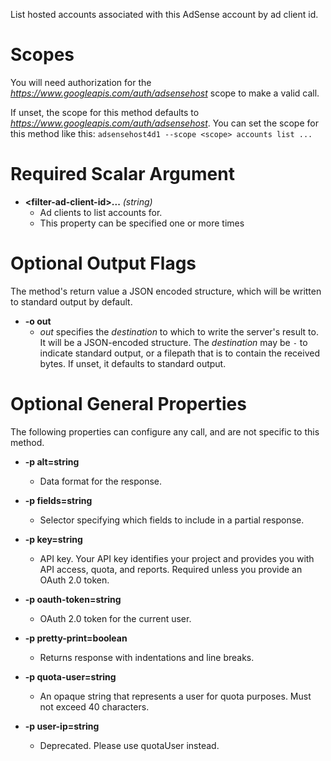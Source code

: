 List hosted accounts associated with this AdSense account by ad client id.
# Scopes

You will need authorization for the *https://www.googleapis.com/auth/adsensehost* scope to make a valid call.

If unset, the scope for this method defaults to *https://www.googleapis.com/auth/adsensehost*.
You can set the scope for this method like this: `adsensehost4d1 --scope <scope> accounts list ...`
# Required Scalar Argument
* **&lt;filter-ad-client-id&gt;...** *(string)*
    - Ad clients to list accounts for.
    - This property can be specified one or more times

# Optional Output Flags

The method's return value a JSON encoded structure, which will be written to standard output by default.

* **-o out**
    - *out* specifies the *destination* to which to write the server's result to.
      It will be a JSON-encoded structure.
      The *destination* may be `-` to indicate standard output, or a filepath that is to contain the received bytes.
      If unset, it defaults to standard output.
# Optional General Properties

The following properties can configure any call, and are not specific to this method.

* **-p alt=string**
    - Data format for the response.

* **-p fields=string**
    - Selector specifying which fields to include in a partial response.

* **-p key=string**
    - API key. Your API key identifies your project and provides you with API access, quota, and reports. Required unless you provide an OAuth 2.0 token.

* **-p oauth-token=string**
    - OAuth 2.0 token for the current user.

* **-p pretty-print=boolean**
    - Returns response with indentations and line breaks.

* **-p quota-user=string**
    - An opaque string that represents a user for quota purposes. Must not exceed 40 characters.

* **-p user-ip=string**
    - Deprecated. Please use quotaUser instead.
